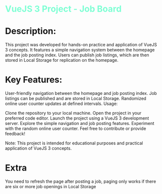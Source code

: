 <h1 style="color: aquamarine;">VueJS 3 Project - Job Board</h1>

# Description:

This project was developed for hands-on practice and application of VueJS 3 concepts. It features a simple navigation system between the homepage and the job posting index. Users can publish job listings, which are then stored in Local Storage for replication on the homepage.

# Key Features:

User-friendly navigation between the homepage and job posting index.
Job listings can be published and are stored in Local Storage.
Randomized online user counter updates at defined intervals.
Usage:

Clone the repository to your local machine.
Open the project in your preferred code editor.
Launch the project using a VueJS 3 development server.
Explore the simple navigation and job posting features.
Experiment with the random online user counter.
Feel free to contribute or provide feedback!

Note: This project is intended for educational purposes and practical application of VueJS 3 concepts.

# Extra

You need to refresh the page after posting a job, paging only works if there are six or more job openings in Local Storage
